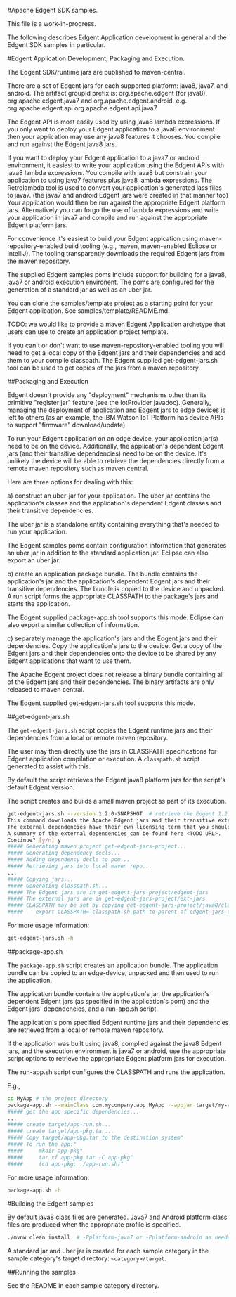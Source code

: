 <!--
  Licensed to the Apache Software Foundation (ASF) under one or more
  contributor license agreements.  See the NOTICE file distributed with
  this work for additional information regarding copyright ownership.
  The ASF licenses this file to You under the Apache License, Version 2.0
  (the "License"); you may not use this file except in compliance with
  the License.  You may obtain a copy of the License at

      http://www.apache.org/licenses/LICENSE-2.0

  Unless required by applicable law or agreed to in writing, software
  distributed under the License is distributed on an "AS IS" BASIS,
  WITHOUT WARRANTIES OR CONDITIONS OF ANY KIND, either express or implied.
  See the License for the specific language governing permissions and
  limitations under the License.
-->
#Apache Edgent SDK samples.

This file is a work-in-progress.

The following describes Edgent Application development in general
and the Edgent SDK samples in particular.

#Edgent Application Development, Packaging and Execution.

The Edgent SDK/runtime jars are published to maven-central.
  
There are a set of Edgent jars for each supported platform: java8, java7, and android.
The artifact groupId prefix is: org.apache.edgent (for java8),
org.apache.edgent.java7 and org.apache.edgent.android.  e.g.
    org.apache.edgent.api  org.apache.edgent.api.java7

The Edgent API is most easily used by using java8 lambda expressions.
If you only want to deploy your Edgent application to a java8 environment
then your application may use any java8 features it chooses.  You compile
and run against the Edgent java8 jars.

If you want to deploy your Edgent application to a java7 or android
environment, it easiest to write your application using the Edgent APIs
with java8 lambda expressions.  You compile with java8 but constrain 
your application to using java7 features plus java8 lambda expressions.
The Retrolambda tool is used to convert your application's generated 
lass files to java7.
(the java7 and android Edgent jars were created in that manner too)
Your application would then be run against the appropriate
Edgent platform jars. Alternatively you can forgo the use of lambda
expressions and write your application in java7 and compile
and run against the appropriate Edgent platform jars.

For convenience it's easiest to build your Edgent applcation using 
maven-repository-enabled build tooling (e.g., maven, maven-enabled
Eclipse or IntelliJ).  The tooling transparently downloads the 
required Edgent jars from the maven repository.

The supplied Edgent samples poms include support for building for
a java8, java7 or android execution environent. The poms are
configured for the generation of a standard jar as well as an
uber jar.

You can clone the samples/template project as a starting point
for your Edgent application.  See samples/template/README.md.

TODO: we would like to provide a maven Edgent Application archetype
that users can use to create an application project template.

If you can't or don't want to use maven-repository-enabled tooling
you will need to get a local copy of the Edgent jars and their
dependencies and add them to your compile classpath.
The Edgent supplied get-edgent-jars.sh tool can be used to
get copies of the jars from a maven repository.


##Packaging and Execution

Edgent doesn't provide any "deployment" mechanisms other than its primitive
"register jar" feature (see the IotProvider javadoc).  Generally, managing
the deployment of application and Edgent jars to edge devices is left to 
others (as an example, the IBM Watson IoT Platform has device APIs to
support "firmware" download/update).

To run your Edgent application on an edge device, your application
jar(s) need to be on the device.  Additionally, the application's 
dependent Edgent jars (and their transitive dependencies) need to
be on the device.  It's unlikely the device will be able to retrieve
the dependencies directly from a remote maven repository such as
maven central.

Here are three options for dealing with this:

a) construct an uber-jar for your application.
   The uber jar contains the application's classes and
   the application's dependent Edgent classes and their
   transitive dependencies.

   The uber jar is a standalone entity containing
   everything that's needed to run your application.

   The Edgent samples poms contain configuration information
   that generates an uber jar in addition to the standard
   application jar.  Eclipse can also export an uber jar.

b) create an application package bundle.
   The bundle contains the application's jar
   and the application's dependent Edgent jars and their
   transitive dependencies.
   The bundle is copied to the device and unpacked.
   A run script forms the appropriate CLASSPATH
   to the package's jars and starts the application.

   The Edgent supplied package-app.sh tool supports this mode.
   Eclipse can also export a similar collection
   of information.

c) separately manage the application's jars and the
   Edgent jars and their dependencies.
   Copy the application's jars to the device.
   Get a copy of the Edgent jars and their dependencies
   onto the device to be shared by any Edgent applications
   that want to use them.

   The Apache Edgent project does not release a
   binary bundle containing all of the Edgent jars
   and their dependencies.  The binary artifacts
   are only released to maven central.

   The Edgent supplied get-edgent-jars.sh tool supports this mode.
   
##get-edgent-jars.sh

The `get-edgent-jars.sh` script copies the Edgent runtime jars and their
dependencies from a local or remote maven repository.

The user may then directly use the jars in CLASSPATH specifications
for Edgent application compilation or execution.
A `classpath.sh` script generated to assist with this.

By default the script retrieves the Edgent java8 platform jars for the
script's default Edgent version.

The script creates and builds a small maven project as
part of its execution.

```sh
get-edgent-jars.sh --version 1.2.0-SNAPSHOT  # retrieve the Edgent 1.2.0-SNAPSHOT java8 jars
This command downloads the Apache Edgent jars and their transitive external dependencies.
The external dependencies have their own licensing term that you should review.
A summary of the external dependencies can be found here <TODO URL>.
Continue? [y/n] y
##### Generating maven project get-edgent-jars-project...
##### Generating dependency decls...
##### Adding dependency decls to pom...
##### Retrieving jars into local maven repo...
...
##### Copying jars...
##### Generating classpath.sh...
##### The Edgent jars are in get-edgent-jars-project/edgent-jars
##### The external jars are in get-edgent-jars-project/ext-jars
##### CLASSPATH may be set by copying get-edgent-jars-project/java8/classpath.sh and using it like:
#####    export CLASSPATH=`classpath.sh path-to-parent-of-edgent-jars-dir`
```

For more usage information:

```sh
get-edgent-jars.sh -h
```

##package-app.sh

The `package-app.sh` script creates an application bundle.
The application bundle can be copied to an edge-device,
unpacked and then used to run the application.

The application bundle contains the application's jar,
the application's dependent Edgent jars (as specified in
the application's pom) and the Edgent jars' dependencies,
and a run-app.sh script.

The application's pom specified Edgent runtime jars and 
their dependencies are retrieved from a local or remote
maven repository.

If the application was built using java8, complied against
the java8 Edgent jars, and the execution environment is
java7 or android, use the appropriate script options
to retrieve the appropriate Edgent platform jars for
execution.

The run-app.sh script configures the CLASSPATH and runs
the application.

E.g.,

```sh
cd MyApp # the project directory
package-app.sh --mainClass com.mycompany.app.MyApp --appjar target/my-app-1.0-SNAPSHOT.jar
##### get the app specific dependencies...
...
##### create target/app-run.sh...
##### create target/app-pkg.tar...
##### Copy target/app-pkg.tar to the destination system"
##### To run the app:"
#####     mkdir app-pkg"
#####     tar xf app-pkg.tar -C app-pkg"
#####     (cd app-pkg; ./app-run.sh)"
```

For more usage information:

```sh
package-app.sh -h
```

#Building the Edgent samples

By default java8 class files are generated.
Java7 and Android platform class files are produced when the appropriate
profile is specified.

```sh
./mvnw clean install  # -Pplatform-java7 or -Pplatform-android as needed
```

A standard jar and uber jar is created for each sample category
in the sample category's target directory: `<category>/target`.


##Running the samples

See the README in each sample category directory.
